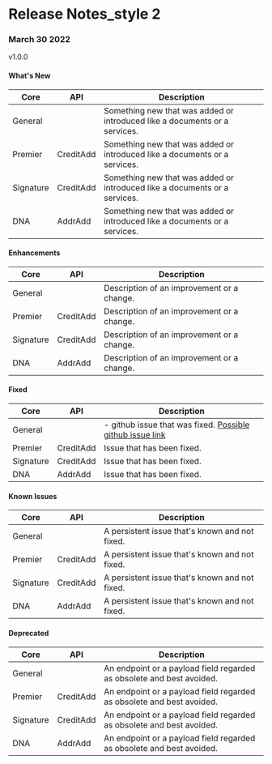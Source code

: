 # Release Notes_style 2

### March 30 2022 

v1.0.0

#### What's New


| Core | API | Description|
| -------- | -------- | -------- |
|General |  | Something new that was added or introduced like a documents or a services.|
|Premier| CreditAdd | Something new that was added or introduced like a documents or a services.|
|Signature| CreditAdd | Something new that was added or introduced like a documents or a services.|
|DNA| AddrAdd | Something new that was added or introduced like a documents or a services.|


#### Enhancements

| Core | API | Description|
| -------- | -------- | -------- |
|General |  | Description of an improvement or a change.|
|Premier| CreditAdd | Description of an improvement or a change.|
|Signature| CreditAdd | Description of an improvement or a change.|
|DNA| AddrAdd | Description of an improvement or a change.|

#### Fixed

| Core | API | Description|
| -------- | -------- | -------- |
|General |  | - github issue that was fixed. [Possible github issue link ](https://github.com/Fiserv/Support/issues)|
|Premier| CreditAdd | Issue that has been fixed.|
|Signature| CreditAdd | Issue that has been fixed.|
|DNA| AddrAdd | Issue that has been fixed.|


#### Known Issues

| Core | API | Description|
| -------- | -------- | -------- |
|General |  | A persistent issue that's known and not fixed.|
|Premier| CreditAdd | A persistent issue that's known and not fixed.|
|Signature| CreditAdd | A persistent issue that's known and not fixed.|
|DNA| AddrAdd | A persistent issue that's known and not fixed.|



#### Deprecated

| Core | API | Description|
| -------- | -------- | -------- |
|General |  | An endpoint or a payload field regarded as obsolete and best avoided.|
|Premier| CreditAdd | An endpoint or a payload field regarded as obsolete and best avoided.|
|Signature| CreditAdd | An endpoint or a payload field regarded as obsolete and best avoided.|
|DNA| AddrAdd | An endpoint or a payload field regarded as obsolete and best avoided.|